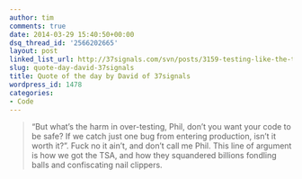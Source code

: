```yaml
---
author: tim
comments: true
date: 2014-03-29 15:40:50+00:00
dsq_thread_id: '2566202665'
layout: post
linked_list_url: http://37signals.com/svn/posts/3159-testing-like-the-tsa
slug: quote-day-david-37signals
title: Quote of the day by David of 37signals
wordpress_id: 1478
categories:
- Code
---
```


> “But what’s the harm in over-testing, Phil, don’t you want your code to be
safe? If we catch just one bug from entering production, isn’t it worth it?”.
Fuck no it ain’t, and don’t call me Phil. This line of argument is how we got
the TSA, and how they squandered billions fondling balls and confiscating nail
clippers.
